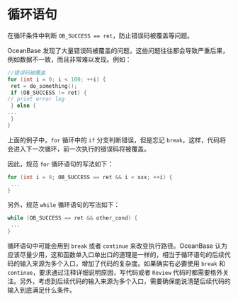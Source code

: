 循环语句 
=========================



在循环条件中判断 `OB_SUCCESS == ret`，防止错误码被覆盖等问题。

OceanBase 发现了大量错误码被覆盖的问题，这些问题往往都会导致严重后果，例如数据不一致，而且非常难以发现。例如：

```cpp
//错误码被覆盖
for (int i = 0; i < 100; ++i) {
 ret = do_something();
 if (OB_SUCCESS != ret) {
// print error log
 } else {
...
 }
}
```



上面的例子中，`for` 循环中的 `if` 分支判断错误，但是忘记 `break`，这样，代码将会进入下一次循环，前一次执行的错误码将被覆盖。

因此，规范 `for` 循环语句的写法如下：

```cpp
for (int i = 0; OB_SUCCESS == ret && i < xxx; ++i) {
 ...
}
```



另外，规范 `while` 循环语句的写法如下：

```cpp
while (OB_SUCCESS == ret && other_cond) {
 ...
}
```



循环语句中可能会用到 `break` 或者 `continue` 来改变执行路径。OceanBase 认为应该尽量少用，这和函数单入口单出口的道理是一样的，相当于循环语句的后续代码的输入来源为多个入口，增加了代码的复杂度。如果确实有必要使用 `break` 和 `continue`，要求通过注释详细说明原因，写代码或者 `Review` 代码时都需要格外关注。另外，考虑到后续代码的输入来源为多个入口，需要确保能说清楚后续代码的输入到底满足什么条件。
